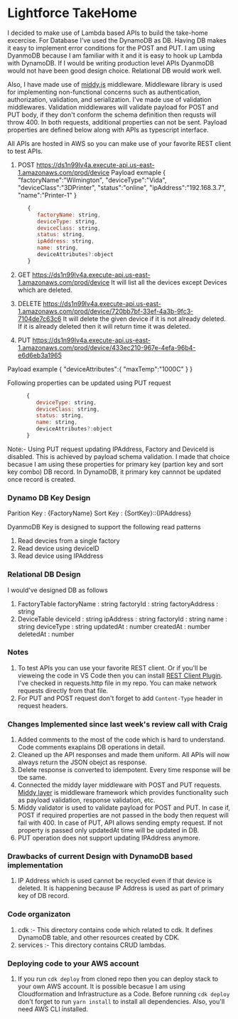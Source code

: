 # Lightforce TakeHome

I decided to make use of Lambda based APIs to build the take-home excercise. For Database I've used the DynamoDB as DB. Having DB makes it easy to implement error conditions for the POST and PUT. I am using DyanmoDB because I am familiar with it and it is easy to hook up Lambda with DynamoDB. If I would be writing production level APIs DyanmoDB would not have been good design choice. Relational DB would work well.

Also, I have made use of [middy.js](https://middy.js.org/) middleware. Middleware library is used for implementing non-functional concerns such as authentication, authorization, validation, and serialization. I've made use of validation middlewares. Validation middlewares will validate payload for POST and PUT body, if they don't conform the schema definition then requsts will throw 400. In both requests, additional properties can not be sent. Payload properties are defined below along with APIs as typescript interface.

All APIs are hosted in AWS so you can make use of your favorite REST client to test APIs.

1. POST https://ds1n99lv4a.execute-api.us-east-1.amazonaws.com/prod/device
   Payload exmaple
   {
   "factoryName":"Wilmington",
   "deviceType":"Vida",
   "deviceClass":"3DPrinter",
   "status":"online",
   "ipAddress":"192.168.3.7",
   "name":"Printer-1"
   }

   ```javascript
      {
         factoryName: string,
         deviceType: string,
         deviceClass: string,
         status: string,
         ipAddress: string,
         name: string,
         deviceAttributes?:object
      }
   ```

2. GET https://ds1n99lv4a.execute-api.us-east-1.amazonaws.com/prod/device
   It will list all the devices except Devices which are deleted.

3. DELETE https://ds1n99lv4a.execute-api.us-east-1.amazonaws.com/prod/device/720bb7bf-33ef-4a3b-9fc3-7104de7c63c6
   It will delete the given device if it is not already deleted. If it is already deleted then it will return time it was deleted.

4. PUT https://ds1n99lv4a.execute-api.us-east-1.amazonaws.com/prod/device/433ec210-967e-4efa-96b4-e6d6eb3a1965

Payload example
{
"deviceAttributes":{
"maxTemp":"1000C"
}
}

Following properties can be updated using PUT request

```javascript
      {
         deviceType: string,
         deviceClass: string,
         status: string,
         name: string,
         deviceAttributes?:object
      }
```

Note:- Using PUT request updating IPAddress, Factory and DeviceId is disabled. This is achieved by payload schema validation. I made that choice becasue I am using these properties for primary key (partion key and sort key combo) DB record. In DynamoDB, it primary key cannnot be updated once record is created.

### Dynamo DB Key Design

Parition Key : {FactoryName}
Sort Key : {SortKey}::{IPAddress}

DyanmoDB Key is designed to support the following read patterns

1. Read devcies from a single factory
2. Read device using deviceID
3. Read device using IPAddress

### Relational DB Design

I would've designed DB as follows

1. FactoryTable
   factoryName : string
   factoryId : string
   factoryAddress : string
2. DeviceTable
   deviceId : string
   ipAddress : string
   factoryId : string
   name : string
   deviceType : string
   updatedAt : number
   createdAt : number
   deletedAt : number

### Notes

1. To test APIs you can use your favorite REST client. Or if you'll be vieweing the code in VS Code then you can install [REST Client Plugin](https://marketplace.visualstudio.com/items?itemName=humao.rest-client). I've checked in requests.http file in my repo. You can make network requests directly from that file.
2. For PUT and POST request don't forget to add `Content-Type` header in request headers.

### Changes Implemented since last week's review call with Craig

1. Added comments to the most of the code which is hard to understand. Code comments exaplains DB operations in detail.
2. Cleaned up the API responses and made them uniform. All APIs will now always return the JSON obejct as response.
3. Delete response is converted to idempotent. Every time response will be tbe same.
4. Connected the middy layer middleware with POST and PUT requests. [Middy layer](https://middy.js.org/) is middleware framework which provides functionality such as payload validation, response validation, etc.
5. Middy validator is used to validate payload for POST and PUT. In case if, POST if required properties are not passed in the body then request will fail with 400. In case of PUT, API allows sending empty request. If not property is passed only updatedAt time will be updated in DB.
6. PUT operation does not support updating IPAddress anymore.

### Drawbacks of current Design with DynamoDB based implementation

1. IP Address which is used cannot be recycled even if that device is deleted. It is happening because IP Address is used as part of primary key of DB record.

### Code organizaton

1. cdk :- This directory contains code which related to cdk. It defines DynamoDB table, and other resources created by CDK.
2. services :- This directory contains CRUD lambdas.

### Deploying code to your AWS account

1. If you run `cdk deploy` from cloned repo then you can deploy stack to your own AWS account. It is possible becasue I am using Cloudformation and Infrastructure as a Code. Before running `cdk deploy` don't forget to run `yarn install` to install all dependencies. Also, you'll need AWS CLI installed.
